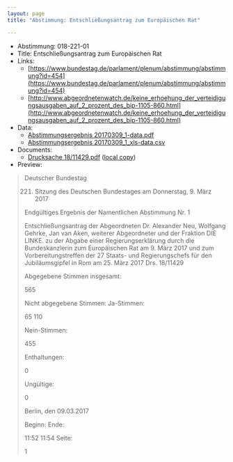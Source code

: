 ```yaml
---
layout: page
title: "Abstimmung: Entschließungsantrag zum Europäischen Rat"

---
```


* Abstimmung: 018-221-01
* Title: Entschließungsantrag zum Europäischen Rat
* Links: 
    * [https://www.bundestag.de/parlament/plenum/abstimmung/abstimmung?id=454](https://www.bundestag.de/parlament/plenum/abstimmung/abstimmung?id=454)
    * [http://www.abgeordnetenwatch.de/keine_erhoehung_der_verteidigungsausgaben_auf_2_prozent_des_bip-1105-860.html](http://www.abgeordnetenwatch.de/keine_erhoehung_der_verteidigungsausgaben_auf_2_prozent_des_bip-1105-860.html)
* Data: 
    * [Abstimmungsergebnis 20170309_1-data.pdf](/res/abstimmungsliste/20170309_1-data.pdf)
    * [Abstimmungsergebnis 20170309_1_xls-data.csv](/res/abstimmungsliste/analyses/20170309_1_xls-data.csv)
* Documents: 
    * [Drucksache 18/11429.pdf](http://dip21.bundestag.de/dip21/btd/18/114/1811429.pdf) ([local copy](/res/abstimmungsdaten/018-221-01/1811429.pdf))
* Preview: 
> Deutscher Bundestag
> 
> 221. Sitzung des Deutschen Bundestages
> am Donnerstag, 9. März 2017
> 
> Endgültiges Ergebnis der Namentlichen Abstimmung Nr. 1
> 
> Entschließungsantrag der Abgeordneten Dr. Alexander Neu, Wolfgang Gehrke, Jan van
> Aken, weiterer Abgeordneter und der Fraktion DIE LINKE.
> zu der Abgabe einer Regierungserklärung durch die Bundeskanzlerin zum Europäischen
> Rat am 9. März 2017 und zum Vorbereitungstreffen der 27 Staats- und Regierungschefs für
> den Jubiläumsgipfel in Rom am 25. März 2017
> Drs. 18/11429
> 
> Abgegebene Stimmen insgesamt:
> 
> 565
> 
> Nicht abgegebene Stimmen:
> Ja-Stimmen:
> 
> 65
> 110
> 
> Nein-Stimmen:
> 
> 455
> 
> Enthaltungen:
> 
> 0
> 
> Ungültige:
> 
> 0
> 
> Berlin, den 09.03.2017
> 
> Beginn:
> Ende:
> 
> 11:52
> 11:54
> Seite:
> 
> 1
> 
> 
